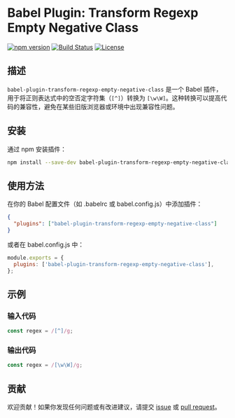 # Babel Plugin: Transform Regexp Empty Negative Class

[![npm version](https://img.shields.io/npm/v/babel-plugin-transform-regexp-empty-negative-class.svg)](https://www.npmjs.com/package/babel-plugin-transform-regexp-empty-negative-class)
[![Build Status](https://github.com/linsk1998/babel-plugin-transform-regexp-empty-negative-class/workflows/CI/badge.svg)](https://github.com/linsk1998/babel-plugin-transform-regexp-empty-negative-class/actions)
[![License](https://img.shields.io/npm/l/babel-plugin-transform-regexp-empty-negative-class.svg)](https://github.com/linsk1998/babel-plugin-transform-regexp-empty-negative-class/blob/main/LICENSE)

## 描述

`babel-plugin-transform-regexp-empty-negative-class` 是一个 Babel 插件，用于将正则表达式中的空否定字符集（`[^]`）转换为 `[\w\W]`。这种转换可以提高代码的兼容性，避免在某些旧版浏览器或环境中出现兼容性问题。

## 安装

通过 npm 安装插件：

```bash
npm install --save-dev babel-plugin-transform-regexp-empty-negative-class
```

## 使用方法

在你的 Babel 配置文件（如 .babelrc 或 babel.config.js）中添加插件：

```json
{
  "plugins": ["babel-plugin-transform-regexp-empty-negative-class"]
}
```

或者在 babel.config.js 中：

```javascript
module.exports = {
  plugins: ['babel-plugin-transform-regexp-empty-negative-class'],
};
```

## 示例

### 输入代码
```javaScript
const regex = /[^]/g;
```

### 输出代码
```javaScript
const regex = /[\w\W]/g;
```

## 贡献

欢迎贡献！如果你发现任何问题或有改进建议，请提交 [issue](https://github.com/linsk1998/babel-plugin-transform-regexp-empty-negative-class/issues) 或 [pull request](https://github.com/linsk1998/babel-plugin-transform-regexp-empty-negative-class/pulls)。